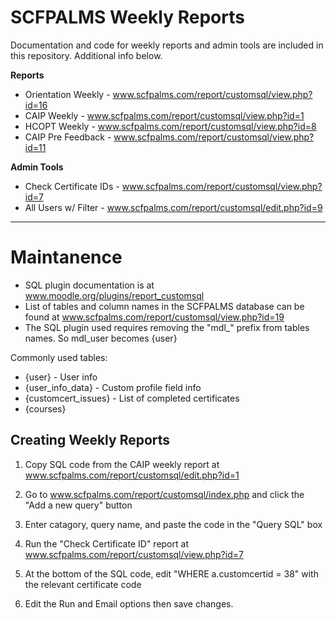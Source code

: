 # SCFPALMS Weekly Reports
Documentation and code for weekly reports and admin tools are included in this repository. Additional info below.

**Reports**
- Orientation Weekly - www.scfpalms.com/report/customsql/view.php?id=16
- CAIP Weekly - www.scfpalms.com/report/customsql/view.php?id=1
- HCOPT Weekly - www.scfpalms.com/report/customsql/view.php?id=8
- CAIP Pre Feedback - www.scfpalms.com/report/customsql/view.php?id=11

**Admin Tools**
- Check Certificate IDs - www.scfpalms.com/report/customsql/view.php?id=7
- All Users w/ Filter - www.scfpalms.com/report/customsql/edit.php?id=9

---
# Maintanence
- SQL plugin documentation is at www.moodle.org/plugins/report_customsql
- List of tables and column names in the SCFPALMS database can be found at www.scfpalms.com/report/customsql/view.php?id=19
- The SQL plugin used requires removing the "mdl_" prefix from tables names. So mdl_user becomes {user} 

Commonly used tables: 
- {user} - User info
- {user_info_data} - Custom profile field info
- {customcert_issues} - List of completed certificates
- {courses}

## Creating Weekly Reports
1. Copy SQL code from the CAIP weekly report at www.scfpalms.com/report/customsql/edit.php?id=1
2. Go to www.scfpalms.com/report/customsql/index.php and click the "Add a new query" button
3. Enter catagory, query name, and paste the code in the "Query SQL" box

4. Run the "Check Certificate ID" report at www.scfpalms.com/report/customsql/view.php?id=7
5. At the bottom of the SQL code, edit "WHERE a.customcertid = 38" with the relevant certificate code
6. Edit the Run and Email options then save changes.


